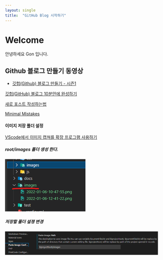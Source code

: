 ```yaml
---
layout: single
title:  "GitHub Blog 시작하기"
---
```


# Welcome 

안녕하세요 Gon 입니다.

## Github 블로그 만들기 동영상

- [깃헙(Github) 블로그 만들기 - 시즌1](https://www.youtube.com/watch?v=--MMmHbSH9k&list=PLIMb_GuNnFwfQBZQwD-vCZENL5YLDZekr)



[깃헙(GitHub) 블로그 10분안에 완성하기](https://www.youtube.com/watch?v=ACzFIAOsfpM)

[새로 포스트 작성하는법](https://jekyllrb.com/docs/posts/)


[Minimal Mistakes](https://mmistakes.github.io/minimal-mistakes/docs/quick-start-guide/)



#### 이미지 저장 폴더 설정  

[VScode에서 이미지 캡쳐를 확장 프로그램 사용하기](https://uxgjs.tistory.com/187)

##### root/images 폴더 생성 한다.
![](../images/2022-01-06-12-42-24.png)

##### 저장할 폴더 설졍 변경
![](../images/2022-01-06-12-41-22.png)